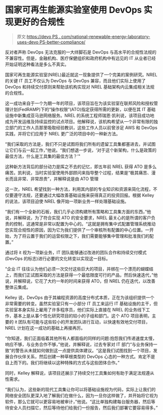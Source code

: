 # 国家可再生能源实验室使用 DevOps 实现更好的合规性

> 原文:[https://devo PS . com/national-renewable-energy-laboratory-uses-devo PS-better-compliance/](https://devops.com/national-renewable-energy-laboratory-uses-devops-better-compliance/)

反对者声称 DevOps 无法克服的一大绊脚石是 DevOps 与高水平的合规性法规的不兼容性。但是，金融机构、医疗保健组织和政府机构中有远见的 IT 从业者已经开始证明这种看法是多么不真实。

国家可再生能源实验室(NREL)最近就这一现象提供了一个完美的案例研究。NREL 的关键 IT 员工不仅认为 DevOps 与 DevOps 兼容，而且他们实际上使用了 DevOps 和持续交付原则来帮助该机构实现对 NREL 基础架构内云集成相关法规的合规性。

这一成功来自于一个为期一年的项目，该项目旨在为该实验室在联邦风险和授权管理计划(FedRAMP)下的“操作权限”(ATO)指定获得所需的更新，以便在其 IT 基础设施中新集成亚马逊网络服务。NREL 的系统工程师瑞恩·凯利说，该项目成功地成为开发运维及持续监控的试点项目。他解释说，该机构希望从一个非常有限的独立部门的工作人员那里吸取经验教训，这些工作人员以前曾涉足 AWS 和 DevOps 实践，并将它们应用于 NREL 更广泛的项目中的一种新方法。

“我们采取的方法是，我们不只是试图将我们所有的遗留工具集都塞进去，并试图让它们与云一起工作，”他说。“我们想退一步说，‘对于这个新架构，什么是政策的最佳方法，什么是工具集的最佳方法？’"

这种新方法背后的部分动力是挥之不去的记忆，即五年前 NREL 获得 ATO 是多么痛苦。凯利说，当时实验室使用外部顾问来指导整个过程，结果是“极其痛苦、漫长而且非常、非常昂贵”，并解释说是由 ATO 管理

这一次，NREL 希望找到一种方法，利用其内部的专业知识和资源来简化流程，不仅要遵守法规，还要通过大幅改善基础设施来获得真正的投资回报。根据 Kelley 的说法，该项目迫使 NREL 像开始一项新业务一样处理基础设施。

“我们有一个全新的石板，我们几乎必须构建所有策略和工具集方面的东西，”他说，并解释说，为了符合实现 ATO 的安全要求，NREL 最关心的是所谓的客户负责的控制，这通常是非常以配置为中心的。“这就是拥有集中式配置管理系统推动您实现合规性的原因，因为它为我们提供了一个审核所有配置的中心位置。一开始，为了将云置于我们的运营权限之下，我们需要能够集中管理和批准我们的配置。”

通过将 it 视为一项新业务，IT 团队能够通过改进的团队合作和持续交付模式(DevOps 的标志)进行必要的文化转变以实现这一目标。

“企业 IT 往往认为他们必须一次交付这些巨大的项目，并绑在一个漂亮的蝴蝶结上，而我们正试图采取的方法是获得一个最低限度可行的产品，然后快速迭代，”他说，并解释说，它花了大约一年的时间来获得 ATO，但 NREL 仍在迭代，以改善整体云集成。

Kelley 说，DevOps 由于其编程资源的高度分布式本质，正在为该组织提供一个非常需要的转变。虽然实验室只有一小部分 IT 员工来运行 IT 基础设施的主干，但实验室本身实际上雇用了许多程序员，他们实际上直接在 NREL 的业务线下工作，基本上是从事个性化研究项目的较小的子组和部门。这个 ATO 项目表明，主要的 it 团队有可能与这些较小的开发团队进行互动，以快速有效地交付项目，NREL 计划在这一成功的基础上再接再厉。

“你知道，我们正面临着其他所有人都面临的同样的问题:抱怨我们传递速度太慢，响应不够，与业务合作不够，”他说，并解释说，过去专家对 IT 部门“与业务保持一致”的警告从未就如何做到这一点提供具体建议。“这是我们试图找到一个项目，发展合作伙伴关系，然后创建一种草根类型的 DevOps 心态的一种方式。肯定不是自上而下的。我们将继续以这种特殊的方式与这些团体合作。”

同时，Kelley 解释说，该项目还展示了持续交付工具集如何有助于满足法规遵从性需求。

“我们认为，这些新的现代工具集让你可以将基础设施视为代码，实际上让我们的网络安全团队更深入地了解我们在做什么，因为一旦你这样做了，并开始将它视为软件，那么它就可以更容易地被审计，”他说。“这比单独构建每台服务器，然后等待安全人员扫描它，然后等待他们给我们一份报告，然后我们部署它要容易得多。”